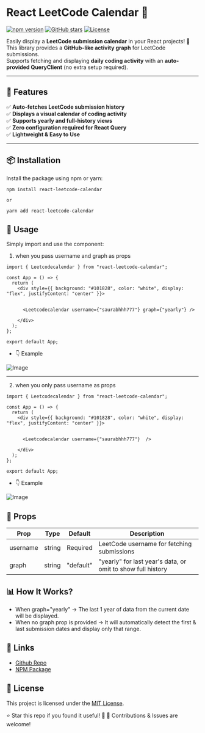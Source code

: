 # React LeetCode Calendar 📅

[![npm version](https://img.shields.io/npm/v/react-leetcode-calendar.svg)](https://www.npmjs.com/package/react-leetcode-calendar)
[![GitHub stars](https://img.shields.io/github/stars/saurabhhh777/react-leetcode-calendar)](https://github.com/saurabhhh777/react-leetcode-calendar/stargazers)
[![License](https://img.shields.io/github/license/saurabhhh777/react-leetcode-calendar)](https://github.com/saurabhhh777/react-leetcode-calendar/blob/main/LICENSE)


Easily display a **LeetCode submission calendar** in your React projects! 🚀  
This library provides a **GitHub-like activity graph** for LeetCode submissions.  
Supports fetching and displaying **daily coding activity** with an **auto-provided QueryClient** (no extra setup required).

---

## 🌟 Features
✅ **Auto-fetches LeetCode submission history**  
✅ **Displays a visual calendar of coding activity**  
✅ **Supports yearly and full-history views**  
✅ **Zero configuration required for React Query**  
✅ **Lightweight & Easy to Use**  

---

## 📦 Installation

Install the package using npm or yarn:

```
npm install react-leetcode-calendar

or 

yarn add react-leetcode-calendar
```

## 🚀 Usage
Simply import and use the component:

1. when you pass username and graph as props

```
import { Leetcodecalendar } from "react-leetcode-calendar";

const App = () => {
  return (
    <div style={{ background: "#101828", color: "white", display: "flex", justifyContent: "center" }}>


      <Leetcodecalendar username={"saurabhhh777"} graph={"yearly"} />

    </div>
  );
};

export default App;

```

- 👇 Example

![Image](https://github.com/user-attachments/assets/5c27e98f-548a-4242-a9ba-dcba2fea30ac)

---

2.  when you only pass username as props


```
import { Leetcodecalendar } from "react-leetcode-calendar";

const App = () => {
  return (
    <div style={{ background: "#101828", color: "white", display: "flex", justifyContent: "center" }}>


      <Leetcodecalendar username={"saurabhhh777"}  />

    </div>
  );
};

export default App;
```

- 👇 Example

![Image](https://github.com/user-attachments/assets/0adf09d2-0db1-4655-977d-9e657a829aaa)

 

## 🎯 Props
<table>
    <thead>
        <tr>
            <th>Prop</th>
            <th>Type</th>
            <th>Default</th>
            <th>Description</th>
        </tr>
    </thead>
    <tbody>
        <tr>
            <td>username</td>
            <td>string</td>
            <td>Required</td>
            <td>LeetCode username for fetching submissions</td>
        </tr>
        <tr>
            <td>graph</td>
            <td>string</td>
            <td>"default"</td>
            <td>"yearly" for last year's data, or omit to show full history</td>
        </tr>
    </tbody>
</table>


## 📊 How It Works?

- When graph="yearly" → The last 1 year of data from the current date will be displayed.
- When no graph prop is provided → It will automatically detect the first & last submission dates and display only that range.

## 🔗 Links

- [Github Repo](https://github.com/saurabhhh777/react-leetcode-calendar.git)
- [NPM Package](https://www.npmjs.com/package/react-leetcode-calendar)


## 📜 License
This project is licensed under the [MIT License](https://github.com/saurabhhh777/react-leetcode-calendar/blob/main/LICENSE).


⭐ Star this repo if you found it useful! 🚀
📢 Contributions & Issues are welcome!


